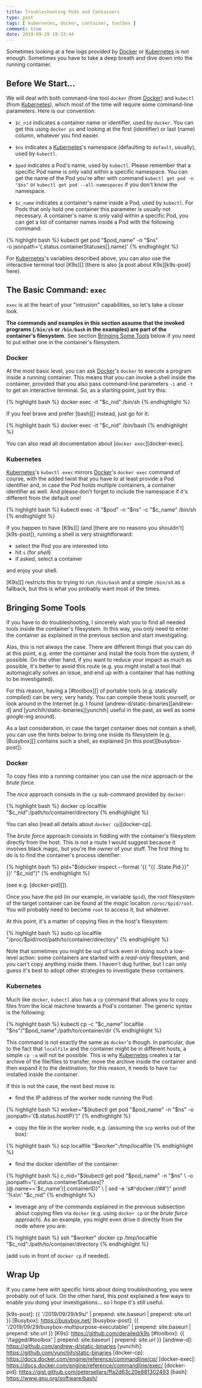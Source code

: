 ```yaml
---
title: Troubleshooting Pods and Containers
type: post
tags: [ kubernetes, docker, container, toolbox ]
comment: true
date: 2019-09-29 19:33:44
---
```


Sometimes looking at a few logs provided by [Docker][] or [Kubernetes][]
is not enough. Sometimes you have to take a deep breath and dive down
into the running container.


## Before We Start...

We will deal with both command-line tool `docker` (from [Docker][]) and
`kubectl` (from [Kubernetes][]), which most of the time will require
some command-line parameters. Here is our convention:

- `$c_nid` indicates a container name or identifier, used by `docker`.
  You can get this using `docker ps` and looking at the first
  (identifier) or last (name) column, whatever you find easier.

- `$ns` indicates a [Kubernetes][]'s namespace (defaulting to `default`,
  usually), used by `kubectl`.

- `$pod` indicates a Pod's name, used by `kubectl`. Please remember
  that a specific Pod name is only valid within a specific namespace.
  You can get the name of the Pod you're after with command `kubectl get
  pod -n "$ns"` or `kubectl get pod --all-namespaces` if you don't know
  the namespace.

- `$c_name` indicates a container's name inside a Pod, used by
  `kubectl`. For Pods that only hold one container this parameter is
  usually not necessary. A container's name is only valid within a
  specific Pod, you can get a list of container names inside a Pod with
  the following command:

{% highlight bash %}
kubectl get pod "$pod_name" -n "$ns" \
   -o jsonpath='{.status.containerStatuses[].name}'
{% endhighlight %}

For [Kubernetes][]'s variables described above, you can also use the
interactive terminal tool [K9s][] (there is also [a post about
K9s][k9s-post] here).


## The Basic Command: `exec`

`exec` is at the heart of your "intrusion" capabilities, so let's take a
closer look.

**The commands and examples in this section assume that the invoked
programs (`/bin/sh` or `/bin/bash` in the examples) are part of the
container's filesystem.** See section [Bringing Some
Tools](#bringing-some-tools) below if you need to put either one in the
container's filesystem.

### Docker

At the most basic level, you can ask [Docker][]'s `docker` to execute a
program inside a running container. This means that you can invoke a
shell inside the container, provided that you also pass command-line
parameters `-i` and `-t` to get an interactive terminal. So, as a
starting point, just try this:

{% highlight bash %}
docker exec -it "$c_nid" /bin/sh
{% endhighlight %}

If you feel brave and prefer [bash][] instead, just go for it:

{% highlight bash %}
docker exec -it "$c_nid" /bin/bash
{% endhighlight %}

You can also read all documentation about [`docker exec`][docker-exec].

### Kubernetes

[Kubernetes][]'s `kubectl exec` mirrors [Docker][]'s `docker exec`
command of course, with the added twist that you have to at least
provide a Pod identifier and, in case the Pod holds multiple containers,
a container identifier as well.  And please don't forget to include the
namespace if it's different from the default one!

{% highlight bash %}
kubectl exec -it "$pod" -n "$ns" -c "$c_name" /bin/sh
{% endhighlight %}

If you happen to have [K9s][] (and [there are no reasons you
shouldn't][k9s-post]), running a shell is very straightforward:

- select the Pod you are interested into
- hit `s` (for *shell*)
- if asked, select a container

and enjoy your shell.

[K9s][] restricts this to trying to run `/bin/bash` and a simple
`/bin/sh` as a fallback, but this is what you probably want most of the
times.

## Bringing Some Tools

If you have to do troubleshooting, I sincerely wish you to find all
needed tools inside the container's filesystem. In this way, you only
need to enter the container as explained in the previous section and
start investigating.

Alas, this is not always the case. There are different things that you
can do at this point, e.g. enter the container and install the tools
from the system, if possible. On the other hand, if you want to reduce
your impact as much as possible, it's better to avoid this route (e.g.
you might install a tool that automagically solves an issue, and end up
with a container that has nothing to be investigated).

For this reason, having a [#toolbox][] of portable tools (e.g.
statically compiled) can be very, very handy. You can compile these
tools yourself, or look around in the Internet (e.g. I found
[andrew-d/static-binaries][andrew-d] and
[yunchih/static-binaries][yunchih] useful in the past, as well as some
*google*-ing around).

As a last consideration, in case the target container does not contain a
shell, you can use the hints below to bring one inside its filesystem
(e.g. [Busybox][] contains such a shell, as explained
[in this post][busybox-post]).

### Docker

To copy files into a running container you can use the *nice* approach or
the *brute force*.

The *nice* approach consists in the `cp` sub-command provided by `docker`:

{% highlight bash %}
docker cp localfile "$c_nid":/path/to/container/directory
{% endhighlight %}

You can also [read all details about `docker cp`][docker-cp].

The *brute force* approach consists in fiddling with the container's
filesystem directly from the host. This is not a route I would suggest
because it involves black magic, but you're the owner of your stuff. The
first thing to do is to find the container's process identifier:

{% highlight bash %}
pid="$(docker inspect --format '{{ "{{ .State.Pid }}" }}' "$c_nid")"
{% endhighlight %}

(see e.g. [docker-pid][]).

Once you have the pid (in our example, in variable `$pid`), the root
filesystem of the target container can be found at the *magic* location
`/proc/$pid/root`. You will probably need to become `root` to access it,
but whatever.

At this point, it's a matter of copying files in the host's filesystem:

{% highlight bash %}
sudo cp localfile "/proc/$pid/root/path/to/container/directory"
{% endhighlight %}

Note that sometimes you might be out of luck even in doing such a
low-level action: some containers are started with a *read-only*
filesystem, and you can't copy anything inside them. I haven't dug
further, but I can only guess it's best to adopt other strategies to
investigate these containers.

### Kubernetes

Much like `docker`, `kubectl` also has a `cp` command that allows you to
copy files from the local machine towards a Pod's container. The generic
syntax is the following:

{% highlight bash %}
kubectl cp -c "$c_name" localfile "$ns"/"$pod_name":/path/to/container/dir
{% endhighlight %}

This command is not exactly the same as `docker`'s though. In
particular, due to the fact that `localfile` and the container might be
in different hosts, a simple `cp -a` will not be possible. This is why
[Kubernetes][] creates a tar archive of the file/files to transfer, move
the archive inside the container and then expand it to the destination;
for this reason, it needs to have `tar` installed inside the container.

If this is not the case, the next best move is:

- find the IP address of the worker node running the Pod:

{% highlight bash %}
worker="$(kubectl get pod "$pod_name" -n "$ns" -o jsonpath='{$.status.hostIP}')"
{% endhighlight %}

- copy the file in the worker node, e.g. (assuming the `scp` works out
  of the box):

{% highlight bash %}
scp localfile "$worker":/tmp/localfile
{% endhighlight %}

- find the docker identifier of the container:

{% highlight bash %}
c_nid="$(kubectl get pod "$pod_name" -n "$ns" \
   -o jsonpath="{.status.containerStatuses[?(@.name=='$c_name')].containerID}" \
   | sed -e 's#^docker://##')"
printf '%s\n' "$c_nid"
{% endhighlight %}

- leverage any of the commands explained in the previous subsection
  about copying files via `docker` (e.g. using `docker cp` or the *brute
  force* approach). As an example, you might even drive it directly from
  the node where you are:

{% highlight bash %}
ssh "$worker" docker cp /tmp/localfile "$c_nid":/path/to/container/directory
{% endhighlight %}

(add `sudo` in front of `docker cp` if needed).

## Wrap Up

If you came here with specific hints about doing troubleshooting, you
were probably out of luck. On the other hand, this post explained a few
ways to enable you doing your investigations... so I hope it's still
useful.


[Docker]: https://www.docker.com/
[Kubernetes]: https://kubernetes.io/
[k9s-post]: {{ '/2019/09/29/k9s/' | prepend: site.baseurl | prepend: site.url }}
[Busybox]: https://busybox.net/
[busybox-post]: {{ '/2019/09/29/busybox-multipurpose-executable/' | prepend: site.baseurl | prepend: site.url }}
[K9s]: https://github.com/derailed/k9s
[#toolbox]: {{ '/tagged/#toolbox' | prepend: site.baseurl | prepend: site.url }}
[andrew-d]: https://github.com/andrew-d/static-binaries
[yunchih]: https://github.com/yunchih/static-binaries
[docker-cp]: https://docs.docker.com/engine/reference/commandline/cp/
[docker-exec]: https://docs.docker.com/engine/reference/commandline/exec/
[docker-pid]: https://gist.github.com/petersellars/ffa2d63c20e881302493
[bash]: https://www.gnu.org/software/bash/

